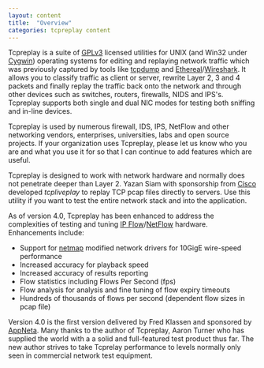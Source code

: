 ```yaml
---
layout: content
title:  "Overview"
categories: tcpreplay content
---
```


Tcpreplay is a suite of [GPLv3] licensed utilities for UNIX (and Win32 under
[Cygwin]) operating systems for editing and replaying network traffic which
was previously captured by tools like [tcpdump] and [Ethereal]/[Wireshark]. 
It allows you to classify traffic as client or server, rewrite Layer 2, 3 and 4 
packets and finally replay the traffic back onto the network and through other
devices such as switches, routers, firewalls, NIDS and IPS's. Tcpreplay supports
both single and dual NIC modes for testing both sniffing and in-line devices.

Tcpreplay is used by numerous firewall, IDS, IPS, NetFlow and other networking
vendors, enterprises, universities, labs and open source projects. If your
organization uses Tcpreplay, please let us know who you are and what you use
it for so that I can continue to add features which are useful.

Tcpreplay is designed to work with network hardware and normally does not
penetrate deeper than Layer 2. Yazan Siam with sponsorship from [Cisco] developed
*tcpliveplay* to replay TCP pcap files directly to servers. Use this utility
if you want to test the entire network stack and into the application.

As of version 4.0, Tcpreplay has been enhanced to address the complexities of
testing and tuning [IP Flow][flow]/[NetFlow] hardware. Enhancements include:

* Support for [netmap] modified network drivers for 10GigE wire-speed performance
* Increased accuracy for playback speed
* Increased accuracy of results reporting
* Flow statistics including Flows Per Second (fps)
* Flow analysis for analysis and fine tuning of flow expiry timeouts
* Hundreds of thousands of flows per second (dependent flow sizes in pcap file) 

Version 4.0 is the first version delivered by Fred Klassen and sponsored by 
[AppNeta]. Many thanks to the author of Tcpreplay, Aaron Turner who has supplied
the world with a a solid and full-featured test product thus far. The new author
strives to take Tcprelay performance to levels normally only seen in commercial
network test equipment.

[GPLv3]:    http://www.gnu.org/licenses/gpl-3.0.html
[netmap]:   http://info.iet.unipi.it/~luigi/netmap/
[flow]:     http://en.wikipedia.org/wiki/Traffic_flow_%28computer_networking%29
[NetFlow]:  http://www.cisco.com/go/netflow
[Cygwin]:   http://www.cygwin.com/
[Wireshark]: http://www.wireshark.org
[tcpdump]:  http://www.tcpdump.org
[Ethereal]: http://www.ethreal.com
[Cisco]:    http://www.cisco.com
[AppNeta]:  http://www.appneta.com
